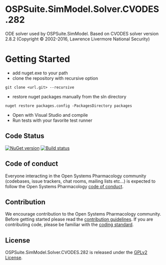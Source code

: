 # OSPSuite.SimModel.Solver.CVODES.282
ODE solver used by OSPSuite.SimModel. Based on CVODES solver version 2.8.2 (Copyright © 2002-2016, Lawrence Livermore National Security)

# Getting Started
- add nuget.exe to your path
- clone the repository with recursive option 
```
git clone <url.git> --recursive
```
- restore nuget packages manually from the sln directory
```
nuget restore packages.config -PackagesDirectory packages
```
- Open with Visual Studio and compile
- Run tests with your favorite test runner


## Code Status
[![NuGet version](https://img.shields.io/nuget/v/OSPSuite.SimModel.Solver.CVODES.282.svg?style=flat)](https://www.nuget.org/packages/OSPSuite.SimModel.Solver.CVODES.282)
[![Build status](https://ci.appveyor.com/api/projects/status/bugqfsf0bsfxrfai/branch/master?svg=true&passingText=master%20-%20passing)](https://ci.appveyor.com/project/open-systems-pharmacology-ci/ospsuite-simmodel-solver-cvodes-282/branch/master)

## Code of conduct
Everyone interacting in the Open Systems Pharmacology community (codebases, issue trackers, chat rooms, mailing lists etc...) is expected to follow the Open Systems Pharmacology [code of conduct](https://github.com/Open-Systems-Pharmacology/Suite/blob/master/CODE_OF_CONDUCT.md).

## Contribution
We encourage contribution to the Open Systems Pharmacology community. Before getting started please read the [contribution guidelines](https://github.com/Open-Systems-Pharmacology/Suite/blob/master/CONTRIBUTING.md). If you are contributing code, please be familiar with the [coding standard](https://github.com/Open-Systems-Pharmacology/Suite/blob/master/CODING_STANDARD.md).

## License
OSPSuite.SimModel.Solver.CVODES.282 is released under the [GPLv2 License](LICENSE).